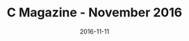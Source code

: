 ---
title: C Magazine - November 2016
date: 2016-11-11
summary_markdown: |
  Angela Cummings for Assael Swirl Earrings as seen in C Magazines November feature "Glam Rocks." Swirl Earrings are highlighted with Golden South Sea Cultured Pearls, 13.5 - 14.2mm, and 56 Brilliant Diamonds = 5.70 cts. Set in 18K White Gold and Platinum. ​​
featured_image: /uploads/2016-11-11.jpg
---